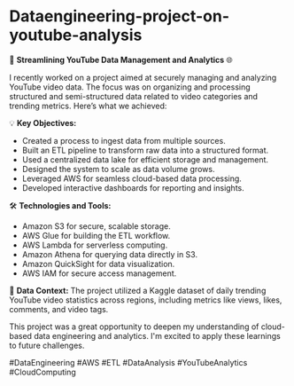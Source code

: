 # Dataengineering-project-on-youtube-analysis
🎥 **Streamlining YouTube Data Management and Analytics** 🌐

I recently worked on a project aimed at securely managing and analyzing YouTube video data. The focus was on organizing and processing structured and semi-structured data related to video categories and trending metrics. Here’s what we achieved:

💡 **Key Objectives:**
- Created a process to ingest data from multiple sources.
- Built an ETL pipeline to transform raw data into a structured format.
- Used a centralized data lake for efficient storage and management.
- Designed the system to scale as data volume grows.
- Leveraged AWS for seamless cloud-based data processing.
- Developed interactive dashboards for reporting and insights.

🛠️ **Technologies and Tools:**
- Amazon S3 for secure, scalable storage.
- AWS Glue for building the ETL workflow.
- AWS Lambda for serverless computing.
- Amazon Athena for querying data directly in S3.
- Amazon QuickSight for data visualization.
- AWS IAM for secure access management.

📂 **Data Context:**
The project utilized a Kaggle dataset of daily trending YouTube video statistics across regions, including metrics like views, likes, comments, and video tags.

This project was a great opportunity to deepen my understanding of cloud-based data engineering and analytics. I'm excited to apply these learnings to future challenges.

#DataEngineering #AWS #ETL #DataAnalysis #YouTubeAnalytics #CloudComputing
